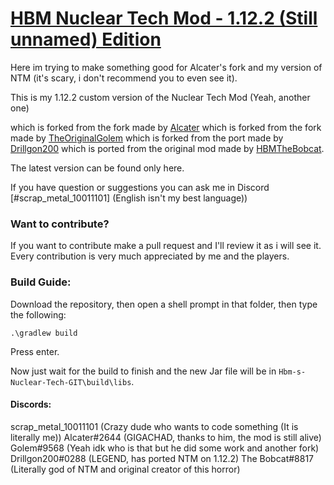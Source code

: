 # <u>**HBM Nuclear Tech Mod - 1.12.2 (Still unnamed) Edition**</u>

Here im trying to make something good for Alcater's fork and my version of NTM (it's scary, i don't recommend you to even see it).

This is my 1.12.2 custom version of the Nuclear Tech Mod (Yeah, another one)

which is forked from the fork made by [Alcater](https://github.com/Alcatergit/Hbm-s-Nuclear-Tech-GIT)
which is forked from the fork made by [TheOriginalGolem](https://github.com/TheOriginalGolem/Hbm-s-Nuclear-Tech-GIT)
which is forked from the port made by [Drillgon200](https://github.com/Drillgon200/Hbm-s-Nuclear-Tech-GIT)
which is ported from the original mod made by [HBMTheBobcat](https://github.com/HbmMods/Hbm-s-Nuclear-Tech-GIT).


The latest version can be found only here. 

If you have question or suggestions you can ask me in Discord [#scrap_metal_10011101] (English isn't my best language))

### **Want to contribute?**

If you want to contribute make a pull request and I'll review it as i will see it.
Every contribution is very much appreciated by me and the players.

### **Build Guide:**

Download the repository, then open a shell prompt in that folder, then type the following:

`.\gradlew build`

Press enter.

Now just wait for the build to finish and the new Jar file will be in `Hbm-s-Nuclear-Tech-GIT\build\libs`.


#### Discords:

scrap_metal_10011101 (Crazy dude who wants to code something (It is literally me))
Alcater#2644 (GIGACHAD, thanks to him, the mod is still alive)
Golem#9568 (Yeah idk who is that but he did some work and another fork)
Drillgon200#0288 (LEGEND, has ported NTM on 1.12.2)
The Bobcat#8817 (Literally god of NTM and original creator of this horror)
